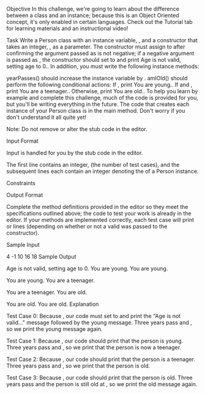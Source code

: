 Objective
In this challenge, we're going to learn about the difference between a class and an instance; because this is an Object Oriented concept, it's only enabled in certain languages. Check out the Tutorial tab for learning materials and an instructional video!

Task
Write a Person class with an instance variable, , and a constructor that takes an integer, , as a parameter. The constructor must assign to after confirming the argument passed as is not negative; if a negative argument is passed as , the constructor should set to and print Age is not valid, setting age to 0.. In addition, you must write the following instance methods:

yearPasses() should increase the instance variable by .
amIOld() should perform the following conditional actions:
If , print You are young..
If and , print You are a teenager..
Otherwise, print You are old..
To help you learn by example and complete this challenge, much of the code is provided for you, but you'll be writing everything in the future. The code that creates each instance of your Person class is in the main method. Don't worry if you don't understand it all quite yet!

Note: Do not remove or alter the stub code in the editor.

Input Format

Input is handled for you by the stub code in the editor.

The first line contains an integer, (the number of test cases), and the subsequent lines each contain an integer denoting the of a Person instance.

Constraints

Output Format

Complete the method definitions provided in the editor so they meet the specifications outlined above; the code to test your work is already in the editor. If your methods are implemented correctly, each test case will print or lines (depending on whether or not a valid was passed to the constructor).

Sample Input

4
-1
10
16
18
Sample Output

Age is not valid, setting age to 0.
You are young.
You are young.

You are young.
You are a teenager.

You are a teenager.
You are old.

You are old.
You are old.
Explanation

Test Case 0:
Because , our code must set to and print the "Age is not valid..." message followed by the young message. Three years pass and , so we print the young message again.

Test Case 1:
Because , our code should print that the person is young. Three years pass and , so we print that the person is now a teenager.

Test Case 2:
Because , our code should print that the person is a teenager. Three years pass and , so we print that the person is old.

Test Case 3:
Because , our code should print that the person is old. Three years pass and the person is still old at , so we print the old message again.
